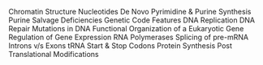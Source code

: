 Chromatin Structure
Nucleotides
De Novo Pyrimidine & Purine Synthesis
Purine Salvage Deficiencies
Genetic Code Features
DNA Replication
DNA Repair
Mutations in DNA
Functional Organization of a Eukaryotic Gene
Regulation of Gene Expression
RNA Polymerases
Splicing of pre-mRNA
Introns v/s Exons
tRNA
Start & Stop Codons
Protein Synthesis
Post Translational Modifications

